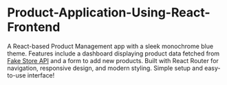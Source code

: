 # Product-Application-Using-React-Frontend
A React-based Product Management app with a sleek monochrome blue theme. Features include a dashboard displaying product data fetched from [Fake Store API](https://fakestoreapi.com/products) and a form to add new products. Built with React Router for navigation, responsive design, and modern styling. Simple setup and easy-to-use interface!
